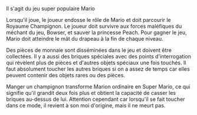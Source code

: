Il s'agit du jeu super populaire Mario 

Lorsqu'il joue, le joueur endosse le rôle de Mario et doit parcourir le Royaume Champignon. Le joueur doit survivre aux forces maléfiques du méchant du jeu, Bowser, et sauver la princesse Peach. Pour gagner le jeu, Mario doit atteindre le mât du drapeau à la fin de chaque niveau.

Des pièces de monnaie sont disséminées dans le jeu et doivent être collectées. Il y a aussi des briques spéciales avec des points d'interrogation qui révèlent plus de pièces et d'autres objets spéciaux une fois touchés. Il faut absolument toucher les autres briques si on a assez de temps car elles peuvent contenir des objets rares ou des pièces.

Manger un champignon transforme Marion ordinaire en Super Mario, ce qui signifie qu'il grandit deux fois plus et obtient la capacité de casser les briques au-dessus de lui. Attention cependant car lorsqu'il se fait toucher dans ce mode, il revient à son moi d'origine, mais il ne meurt pas.
